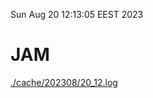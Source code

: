 Sun Aug 20 12:13:05 EEST 2023
# JAM
<a href='./cache/202308/20_12.log'>./cache/202308/20_12.log</a>
